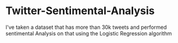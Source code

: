 # Twitter-Sentimental-Analysis
I've taken a dataset that has more than 30k tweets and performed sentimental Analysis on that using the Logistic Regression algorithm
